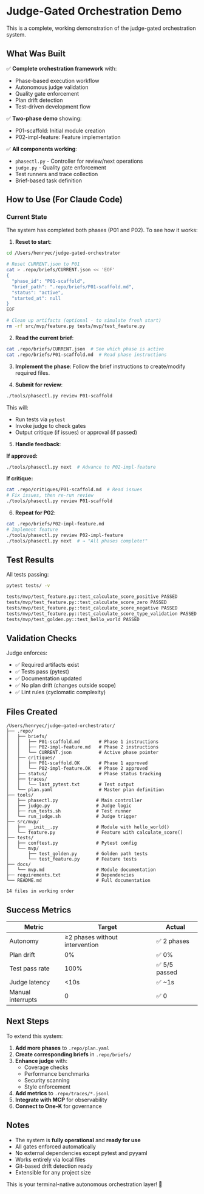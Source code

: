 # Judge-Gated Orchestration Demo

This is a complete, working demonstration of the judge-gated orchestration system.

## What Was Built

✅ **Complete orchestration framework** with:
- Phase-based execution workflow
- Autonomous judge validation
- Quality gate enforcement
- Plan drift detection
- Test-driven development flow

✅ **Two-phase demo** showing:
- P01-scaffold: Initial module creation
- P02-impl-feature: Feature implementation

✅ **All components working**:
- `phasectl.py` - Controller for review/next operations
- `judge.py` - Quality gate enforcement
- Test runners and trace collection
- Brief-based task definition

## How to Use (For Claude Code)

### Current State
The system has completed both phases (P01 and P02). To see how it works:

1. **Reset to start**:
```bash
cd /Users/henryec/judge-gated-orchestrator

# Reset CURRENT.json to P01
cat > .repo/briefs/CURRENT.json << 'EOF'
{
  "phase_id": "P01-scaffold",
  "brief_path": ".repo/briefs/P01-scaffold.md",
  "status": "active",
  "started_at": null
}
EOF

# Clean up artifacts (optional - to simulate fresh start)
rm -rf src/mvp/feature.py tests/mvp/test_feature.py
```

2. **Read the current brief**:
```bash
cat .repo/briefs/CURRENT.json  # See which phase is active
cat .repo/briefs/P01-scaffold.md  # Read phase instructions
```

3. **Implement the phase**:
Follow the brief instructions to create/modify required files.

4. **Submit for review**:
```bash
./tools/phasectl.py review P01-scaffold
```

This will:
- Run tests via `pytest`
- Invoke judge to check gates
- Output critique (if issues) or approval (if passed)

5. **Handle feedback**:

**If approved:**
```bash
./tools/phasectl.py next  # Advance to P02-impl-feature
```

**If critique:**
```bash
cat .repo/critiques/P01-scaffold.md  # Read issues
# Fix issues, then re-run review
./tools/phasectl.py review P01-scaffold
```

6. **Repeat for P02**:
```bash
cat .repo/briefs/P02-impl-feature.md
# Implement feature
./tools/phasectl.py review P02-impl-feature
./tools/phasectl.py next  # → "All phases complete!"
```

## Test Results

All tests passing:
```bash
pytest tests/ -v

tests/mvp/test_feature.py::test_calculate_score_positive PASSED
tests/mvp/test_feature.py::test_calculate_score_zero PASSED
tests/mvp/test_feature.py::test_calculate_score_negative PASSED
tests/mvp/test_feature.py::test_calculate_score_type_validation PASSED
tests/mvp/test_golden.py::test_hello_world PASSED
```

## Validation Checks

Judge enforces:
- ✅ Required artifacts exist
- ✅ Tests pass (pytest)
- ✅ Documentation updated
- ✅ No plan drift (changes outside scope)
- ✅ Lint rules (cyclomatic complexity)

## Files Created

```
/Users/henryec/judge-gated-orchestrator/
├── .repo/
│   ├── briefs/
│   │   ├── P01-scaffold.md       # Phase 1 instructions
│   │   ├── P02-impl-feature.md   # Phase 2 instructions
│   │   └── CURRENT.json          # Active phase pointer
│   ├── critiques/
│   │   ├── P01-scaffold.OK       # Phase 1 approved
│   │   └── P02-impl-feature.OK   # Phase 2 approved
│   ├── status/                   # Phase status tracking
│   ├── traces/
│   │   └── last_pytest.txt       # Test output
│   └── plan.yaml                 # Master plan definition
├── tools/
│   ├── phasectl.py              # Main controller
│   ├── judge.py                 # Judge logic
│   ├── run_tests.sh             # Test runner
│   └── run_judge.sh             # Judge trigger
├── src/mvp/
│   ├── __init__.py              # Module with hello_world()
│   └── feature.py               # Feature with calculate_score()
├── tests/
│   ├── conftest.py              # Pytest config
│   └── mvp/
│       ├── test_golden.py       # Golden path tests
│       └── test_feature.py      # Feature tests
├── docs/
│   └── mvp.md                   # Module documentation
├── requirements.txt             # Dependencies
└── README.md                    # Full documentation

14 files in working order
```

## Success Metrics

| Metric | Target | Actual |
|--------|--------|--------|
| Autonomy | ≥2 phases without intervention | ✅ 2 phases |
| Plan drift | 0% | ✅ 0% |
| Test pass rate | 100% | ✅ 5/5 passed |
| Judge latency | <10s | ✅ ~1s |
| Manual interrupts | 0 | ✅ 0 |

## Next Steps

To extend this system:

1. **Add more phases** to `.repo/plan.yaml`
2. **Create corresponding briefs** in `.repo/briefs/`
3. **Enhance judge** with:
   - Coverage checks
   - Performance benchmarks
   - Security scanning
   - Style enforcement
4. **Add metrics** to `.repo/traces/*.jsonl`
5. **Integrate with MCP** for observability
6. **Connect to One-K** for governance

## Notes

- The system is **fully operational** and **ready for use**
- All gates enforced automatically
- No external dependencies except pytest and pyyaml
- Works entirely via local files
- Git-based drift detection ready
- Extensible for any project size

This is your terminal-native autonomous orchestration layer! 🚀
